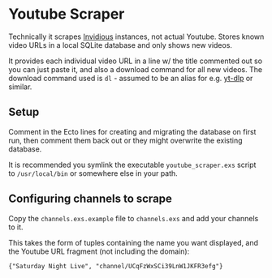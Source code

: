 # Youtube Scraper

Technically it scrapes [Invidious](https://invidious.io/) instances, not actual Youtube. Stores known video URLs in a local SQLite database and only shows new videos.

It provides each individual video URL in a line w/ the title commented out so you can just paste it, and also a download command for all new videos. The download command used is `dl` - assumed to be an alias for e.g. [yt-dlp](https://github.com/yt-dlp/yt-dlp/) or similar.

## Setup

Comment in the Ecto lines for creating and migrating the database on first run, then comment them back out or they might overwrite the existing database.

It is recommended you symlink the executable `youtube_scraper.exs` script to `/usr/local/bin` or somewhere else in your path.

## Configuring channels to scrape

Copy the `channels.exs.example` file to `channels.exs` and add your channels to it.

This takes the form of tuples containing the name you want displayed, and the Youtube URL fragment (not including the domain):
```
{"Saturday Night Live", "channel/UCqFzWxSCi39LnW1JKFR3efg"}
```
